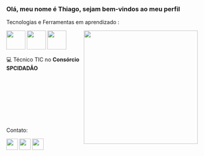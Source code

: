 



### Olá, meu nome é Thiago, sejam bem-vindos ao meu perfil


<p> Tecnologias e Ferramentas em aprendizado :<p>

<img src="https://github.com/user-attachments/assets/84e83d72-b6dd-429d-86f1-27927de86a60" width= "300px" align= "right"  >



 


<img src="https://cdn.jsdelivr.net/gh/devicons/devicon@latest/icons/git/git-original.svg" width="50px" height="50px" /> <img src="https://cdn.jsdelivr.net/gh/devicons/devicon@latest/icons/github/github-original.svg" width="50px" height="50px" /> 
<img src="https://cdn.jsdelivr.net/gh/devicons/devicon@latest/icons/javascript/javascript-original.svg" width="50px" height="50px" />


💻 Técnico TIC no <strong>Consórcio SPCIDADÃO</strong>

<br>
<br>
<br>
<br>
<br>
<br>
<br>



Contato:


<a href="https://substack.com/@thiagxv?utm_source=user-menu"> <img src="https://github.com/user-attachments/assets/f6b385a9-2fcc-4256-9eae-109b185bfc78" width="30px" height=30px/></a> 
<a href="augthiago.alm@gmail.com
"> <img src="https://github.com/user-attachments/assets/7f1e418c-8cdf-4abc-ae45-1bac09946742" width="30px" height=30px/></a> 
<a href="https://www.linkedin.com/in/thiago-augusto-571216238/"> <img src="https://github.com/user-attachments/assets/db41cca9-a505-4385-9617-70a4d5efa47f" width="30px" height=30px/></a> 

